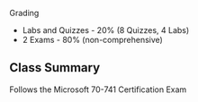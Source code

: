 Grading
- Labs and Quizzes - 20% (8 Quizzes, 4 Labs)
- 2 Exams - 80% (non-comprehensive)

## Class Summary
Follows the Microsoft 70-741 Certification Exam
